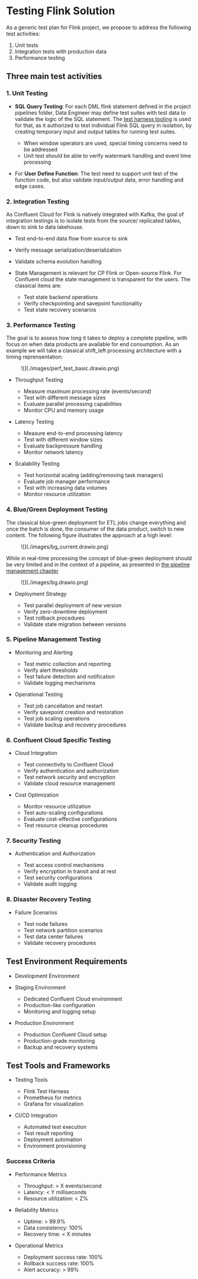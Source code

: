
# Testing Flink Solution

As a generic test plan for Flink project, we propose to address the following test activities:

1. Unit tests
1. Integration tests with production data
1. Performance testing

## Three main test activities

### 1. Unit Testing

* **SQL Query Testing**: For each DML flink statement defined in the project pipelines folder, Data Engineer may define test suites with test data to validate the logic of the SQL statement. The [test harness tooling](./test_harness.md) is used for that, as it authorized to test individual Flink SQL query in isolation, by creating temporary input and output tables for running test suites.

    * When window operators are used, special timing concerns need to be addressed
    * Unit test should be able to verify watermark handling and event time processing

* For **User Define Function**: The test need to support unit test of the function code, but also validate input/output data, error handling and edge cases.

### 2. Integration Testing

As Confluent Cloud for Flink is natively integrated with Kafka, the goal of integration testings is to isolate tests from the source/ replicated tables,  down to sink to data lakehouse.

* Test end-to-end data flow from source to sink
* Verify message serialization/deserialization
* Validate schema evolution handling

* State Management is relevant for CP Flink or Open-source Flink. For Confluent cloud the state management is transparent for the users. The classical items are:

    * Test state backend operations
    * Verify checkpointing and savepoint functionality
    * Test state recovery scenarios

### 3. Performance Testing

The goal is to assess how long it takes to deploy a complete pipeline, with focus on when data products are available for end consumption. As an example we will take a classical shift_left processing architecture with a timing reprensentation:

<figure markdown="span">
![](./images/perf_test_basic.drawio.png)
</figure>

* Throughput Testing

    * Measure maximum processing rate (events/second)
    * Test with different message sizes
    * Evaluate parallel processing capabilities
    * Monitor CPU and memory usage

* Latency Testing

    * Measure end-to-end processing latency
    * Test with different window sizes
    * Evaluate backpressure handling
    * Monitor network latency

* Scalability Testing

    * Test horizontal scaling (adding/removing task managers)
    * Evaluate job manager performance
    * Test with increasing data volumes
    * Monitor resource utilization

### 4. Blue/Green Deployment Testing

The classical blue-green deployment for ETL jobs change everything and once the batch is done, the consumer of the data product, switch to new content. The following figure illustrates the approach at a high level:

<figure markdown="span">
![](./images/bg_current.drawio.png)
</figure>

While in real-time processing the concept of blue-green deployment should be very limited and in the context of a pipeline, as presented in [the pipeline management chapter](./pipeline_mgr.md)

<figure markdown="span">
![](./images/bg.drawio.png)
</figure>

* Deployment Strategy

    * Test parallel deployment of new version
    * Verify zero-downtime deployment
    * Test rollback procedures
    * Validate state migration between versions


### 5. Pipeline Management Testing

* Monitoring and Alerting

    * Test metric collection and reporting
    * Verify alert thresholds
    * Test failure detection and notification
    * Validate logging mechanisms

* Operational Testing

    * Test job cancellation and restart
    * Verify savepoint creation and restoration
    * Test job scaling operations
    * Validate backup and recovery procedures

### 6. Confluent Cloud Specific Testing

* Cloud Integration

    * Test connectivity to Confluent Cloud
    * Verify authentication and authorization
    * Test network security and encryption
    * Validate cloud resource management

* Cost Optimization

    * Monitor resource utilization
    * Test auto-scaling configurations
    * Evaluate cost-effective configurations
    * Test resource cleanup procedures

### 7. Security Testing

* Authentication and Authorization

    * Test access control mechanisms
    * Verify encryption in transit and at rest
    * Test security configurations
    * Validate audit logging

### 8. Disaster Recovery Testing

* Failure Scenarios

    * Test node failures
    * Test network partition scenarios
    * Test data center failures
    * Validate recovery procedures

## Test Environment Requirements

* Development Environment

* Staging Environment

    * Dedicated Confluent Cloud environment
    * Production-like configuration
    * Monitoring and logging setup

* Production Environment

    * Production Confluent Cloud setup
    * Production-grade monitoring
    * Backup and recovery systems

## Test Tools and Frameworks

* Testing Tools

    * Flink Test Harness
    * Prometheus for metrics
    * Grafana for visualization

* CI/CD Integration

    * Automated test execution
    * Test result reporting
    * Deployment automation
    * Environment provisioning

### Success Criteria

* Performance Metrics

    * Throughput: > X events/second
    * Latency: < Y milliseconds
    * Resource utilization: < Z%

* Reliability Metrics

    * Uptime: > 99.9%
    * Data consistency: 100%
    * Recovery time: < X minutes

* Operational Metrics

    * Deployment success rate: 100%
    * Rollback success rate: 100%
    * Alert accuracy: > 99%